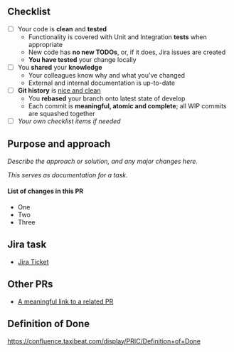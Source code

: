 ## Checklist
- [ ] Your code is **clean** and **tested**
    - Functionality is covered with Unit and Integration **tests** when appropriate
    - New code has **no new TODOs**, or, if it does, Jira issues are created
    - **You have tested** your change locally
- [ ] You **shared** your **knowledge**
    - Your colleagues know why and what you've changed
    - External and internal documentation is up-to-date
- [ ] **Git history** is [nice and clean](https://github.com/trein/dev-best-practices/wiki/Git-Commit-Best-Practices)
    - You **rebased** your branch onto latest state of develop
    - Each commit is **meaningful, atomic and complete**; all WIP commits are squashed together
- [ ] _Your own checklist items if needed_

## Purpose and approach

_Describe the approach or solution, and any major changes here._ 

_This serves as documentation for a task._

#### List of changes in this PR
- One
- Two
- Three

## Jira task
- [Jira Ticket](https://jira.taxibeat.com/browse/browse/TICKET)

## Other PRs
- [A meaningful link to a related PR](https://github.com/taxibeat/REPO/pull/NUMBER)

## Definition of Done
<https://confluence.taxibeat.com/display/PRIC/Definition+of+Done>
